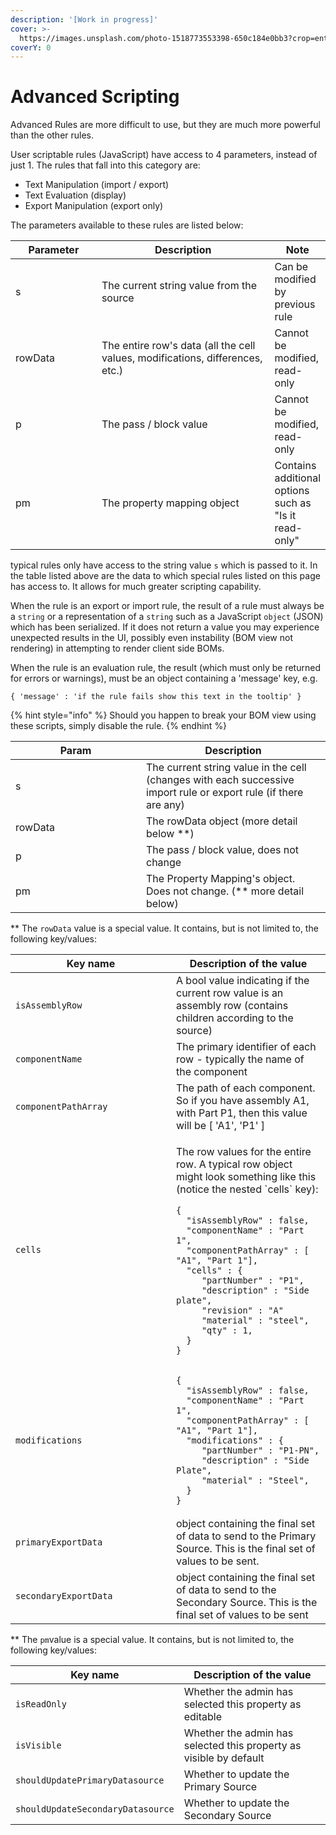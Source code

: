 ```yaml
---
description: '[Work in progress]'
cover: >-
  https://images.unsplash.com/photo-1518773553398-650c184e0bb3?crop=entropy&cs=srgb&fm=jpg&ixid=M3wxOTcwMjR8MHwxfHNlYXJjaHwyfHxjb2RlfGVufDB8fHx8MTczNTgxODA2MHww&ixlib=rb-4.0.3&q=85
coverY: 0
---
```


# Advanced Scripting

Advanced Rules are more difficult to use, but they are much more powerful than the other rules.

User scriptable rules (JavaScript) have access to 4 parameters, instead of just 1. The rules that fall into this category are:

* Text Manipulation (import / export)
* Text Evaluation (display)
* Export Manipulation (export only)

The parameters available to these rules are listed below:

<table><thead><tr><th width="139">Parameter</th><th width="325">Description</th><th>Note</th></tr></thead><tbody><tr><td>s</td><td>The current string value from the source</td><td>Can be modified by previous rule</td></tr><tr><td>rowData</td><td>The entire row's data (all the cell values, modifications, differences, etc.)</td><td>Cannot be modified, read-only</td></tr><tr><td>p</td><td>The pass / block value</td><td>Cannot be modified, read-only</td></tr><tr><td>pm</td><td>The property mapping object</td><td>Contains additional options such as "Is it read-only"</td></tr></tbody></table>

typical rules only have access to the string value `s` which is passed to it. In the table listed above are the data to which special rules listed on this page has access to. It allows for much greater scripting capability.&#x20;

When the rule is an export or import rule, the result of a rule must always be a `string` or a representation of a `string` such as a JavaScript `object` (JSON) which has been serialized. If it does not return a value you may experience unexpected results in the UI, possibly even instability (BOM view not rendering) in attempting to render client side BOMs.



When the rule is an evaluation rule, the result (which must only be returned for errors or warnings), must be an object containing a 'message' key, e.g.

```
{ 'message' : 'if the rule fails show this text in the tooltip' }
```

{% hint style="info" %}
Should you happen to break your BOM view using these scripts, simply disable the rule.&#x20;
{% endhint %}



<table><thead><tr><th width="193">Param</th><th>Description</th></tr></thead><tbody><tr><td>s</td><td>The current string value in the cell (changes with each successive import rule or export rule (if there are any)</td></tr><tr><td>rowData</td><td>The rowData object (more detail below **)</td></tr><tr><td>p</td><td>The pass / block value, does not change</td></tr><tr><td>pm</td><td>The Property Mapping's object. Does not change. (** more detail below)</td></tr></tbody></table>

\*\* The `rowData` value is a special value. It contains, but is not limited to, the following key/values:

<table><thead><tr><th width="241">Key name</th><th>Description of the value</th></tr></thead><tbody><tr><td><code>isAssemblyRow</code></td><td>A bool value indicating if the current row value is an assembly row (contains children according to the source)</td></tr><tr><td><code>componentName</code></td><td>The primary identifier of each row - typically the name of the component</td></tr><tr><td><code>componentPathArray</code></td><td>The path of each component. So if you have assembly A1, with Part P1, then this value will be [ 'A1', 'P1' ]</td></tr><tr><td><code>cells</code></td><td><p>The row values for the entire row. A typical row object might look something like this (notice the nested `cells` key):</p><pre class="language-json"><code class="lang-json">{
  "isAssemblyRow" : false,
  "componentName" : "Part 1",
  "componentPathArray" : [ "A1", "Part 1"],
  "cells" : {
     "partNumber" : "P1",
     "description" : "Side plate",
     "revision" : "A"
     "material" : "steel",
     "qty" : 1,
  }
} 
</code></pre></td></tr><tr><td><code>modifications</code></td><td><pre class="language-javascript"><code class="lang-javascript">{
  "isAssemblyRow" : false,
  "componentName" : "Part 1",
  "componentPathArray" : [ "A1", "Part 1"],
  "modifications" : {
     "partNumber" : "P1-PN",
     "description" : "Side Plate",
     "material" : "Steel",
  }
} 
</code></pre></td></tr><tr><td><code>primaryExportData</code></td><td>object containing the final set of data to send to the Primary Source. This is the final set of values to be sent.</td></tr><tr><td><code>secondaryExportData</code></td><td>object containing the final set of data to send to the Secondary Source. This is the final set of values to be sent</td></tr></tbody></table>

\*\* The `pm`value is a special value. It contains, but is not limited to, the following key/values:

| Key name                           | Description of the value                                           |
| ---------------------------------- | ------------------------------------------------------------------ |
| `isReadOnly`                       | Whether the admin has selected this property as editable           |
| `isVisible`                        | Whether the admin has selected this property as visible by default |
| `shouldUpdatePrimaryDatasource`    | Whether to update the Primary Source                               |
| `shouldUpdateSecondaryDatasource`  | Whether to update the Secondary Source                             |

